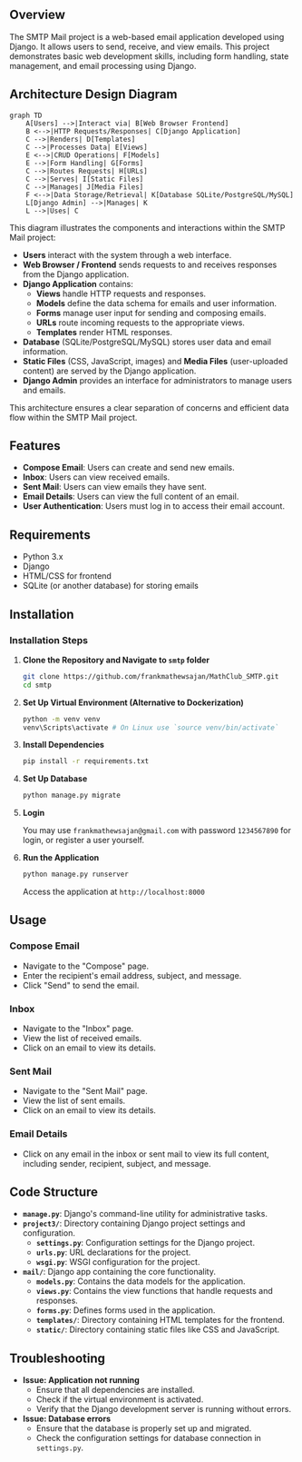 ## Overview

The SMTP Mail project is a web-based email application developed using Django. It allows users to send, receive, and view emails. This project demonstrates basic web development skills, including form handling, state management, and email processing using Django.

## Architecture Design Diagram

```mermaid
graph TD
    A[Users] -->|Interact via| B[Web Browser Frontend]
    B <-->|HTTP Requests/Responses| C[Django Application]
    C -->|Renders| D[Templates]
    C -->|Processes Data| E[Views]
    E <-->|CRUD Operations| F[Models]
    E -->|Form Handling| G[Forms]
    C -->|Routes Requests| H[URLs]
    C -->|Serves| I[Static Files]
    C -->|Manages| J[Media Files]
    F <-->|Data Storage/Retrieval| K[Database SQLite/PostgreSQL/MySQL]
    L[Django Admin] -->|Manages| K
    L -->|Uses| C
```

This diagram illustrates the components and interactions within the SMTP Mail project:

- **Users** interact with the system through a web interface.
- **Web Browser / Frontend** sends requests to and receives responses from the Django application.
- **Django Application** contains:
    - **Views** handle HTTP requests and responses.
    - **Models** define the data schema for emails and user information.
    - **Forms** manage user input for sending and composing emails.
    - **URLs** route incoming requests to the appropriate views.
    - **Templates** render HTML responses.
- **Database** (SQLite/PostgreSQL/MySQL) stores user data and email information.
- **Static Files** (CSS, JavaScript, images) and **Media Files** (user-uploaded content) are served by the Django application.
- **Django Admin** provides an interface for administrators to manage users and emails.

This architecture ensures a clear separation of concerns and efficient data flow within the SMTP Mail project.

## Features

- **Compose Email**: Users can create and send new emails.
- **Inbox**: Users can view received emails.
- **Sent Mail**: Users can view emails they have sent.
- **Email Details**: Users can view the full content of an email.
- **User Authentication**: Users must log in to access their email account.

## Requirements

- Python 3.x
- Django
- HTML/CSS for frontend
- SQLite (or another database) for storing emails

## Installation

### Installation Steps

1. **Clone the Repository and Navigate to `smtp` folder**
    
    ```bash
    git clone https://github.com/frankmathewsajan/MathClub_SMTP.git
    cd smtp
    ```
    
2. **Set Up Virtual Environment (Alternative to Dockerization)**
    
    ```bash
    python -m venv venv
    venv\Scripts\activate # On Linux use `source venv/bin/activate`
    ```
    
3. **Install Dependencies**
    
    ```bash
    pip install -r requirements.txt
    ```
    
4. **Set Up Database**
    
    ```bash
    python manage.py migrate
    ```
    
5. **Login** 
    
    You may use `frankmathewsajan@gmail.com` with password `1234567890` for login, or register a user yourself.
    
6. **Run the Application**
    
    ```python
    python manage.py runserver
    ```
    
    Access the application at `http://localhost:8000`
    

## Usage

### Compose Email

- Navigate to the "Compose" page.
- Enter the recipient's email address, subject, and message.
- Click "Send" to send the email.

### Inbox

- Navigate to the "Inbox" page.
- View the list of received emails.
- Click on an email to view its details.

### Sent Mail

- Navigate to the "Sent Mail" page.
- View the list of sent emails.
- Click on an email to view its details.

### Email Details

- Click on any email in the inbox or sent mail to view its full content, including sender, recipient, subject, and message.

## Code Structure

- **`manage.py`**: Django's command-line utility for administrative tasks.
- **`project3/`**: Directory containing Django project settings and configuration.
    - **`settings.py`**: Configuration settings for the Django project.
    - **`urls.py`**: URL declarations for the project.
    - **`wsgi.py`**: WSGI configuration for the project.
- **`mail/`**: Django app containing the core functionality.
    - **`models.py`**: Contains the data models for the application.
    - **`views.py`**: Contains the view functions that handle requests and responses.
    - **`forms.py`**: Defines forms used in the application.
    - **`templates/`**: Directory containing HTML templates for the frontend.
    - **`static/`**: Directory containing static files like CSS and JavaScript.

## Troubleshooting

- **Issue: Application not running**
    - Ensure that all dependencies are installed.
    - Check if the virtual environment is activated.
    - Verify that the Django development server is running without errors.
- **Issue: Database errors**
    - Ensure that the database is properly set up and migrated.
    - Check the configuration settings for database connection in `settings.py`.